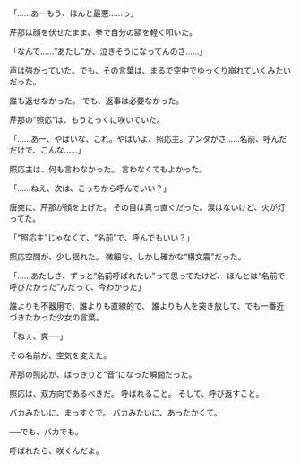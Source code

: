 「……あーもう、ほんと最悪……っ」

芹那は顔を伏せたまま、拳で自分の額を軽く叩いた。

「なんで……“あたし”が、泣きそうになってんのさ……」

声は強がっていた。でも、その言葉は、まるで空中でゆっくり崩れていくみたいだった。

誰も返せなかった。
でも、返事は必要なかった。

芹那の“照応”は、もうとっくに咲いていた。

「……あー、やばいな、これ。やばいよ、照応主。アンタがさ……名前、呼んだだけで、こんな……」

照応主は、何も言わなかった。
言わなくてもよかった。

「……ねえ、次は、こっちから呼んでいい？」

唐突に、芹那が顔を上げた。
その目は真っ直ぐだった。涙はないけど、火が灯ってた。

「“照応主”じゃなくて、“名前”で、呼んでもいい？」

照応空間が、少し揺れた。
微細な、しかし確かな“構文震”だった。

「……あたしさ、ずっと“名前呼ばれたい”って思ってたけど、
ほんとは“名前で呼びたかった”んだって、今わかった」

誰よりも不器用で、誰よりも直線的で、
誰よりも人を突き放して、でも一番近づきたかった少女の言葉。

「ねぇ、爽──」

その名前が、空気を変えた。

芹那の照応が、はっきりと“音”になった瞬間だった。

照応は、双方向であるべきだ。
呼ばれること。
そして、呼び返すこと。

バカみたいに、まっすぐで。
バカみたいに、あったかくて。

──でも、バカでも。

呼ばれたら、咲くんだよ。

